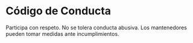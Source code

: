 # Código de Conducta

Participa con respeto. No se tolera conducta abusiva. Los mantenedores pueden tomar medidas ante incumplimientos.
